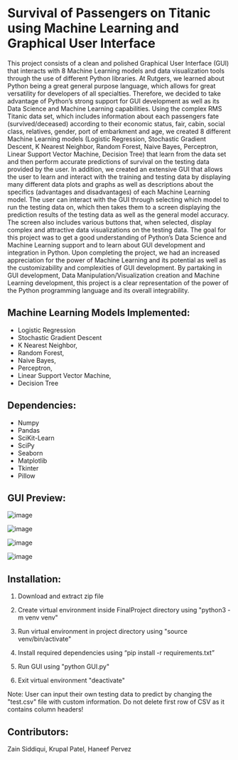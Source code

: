 # Survival of Passengers on Titanic using Machine Learning and Graphical User Interface

This project consists of a clean and polished Graphical User Interface (GUI) that interacts with 8 Machine Learning models and data visualization tools through the use of different Python libraries. At Rutgers, we learned about Python being a great general purpose language, which allows for great versatility for developers of all specialties. Therefore, we decided to take advantage of Python’s strong support for GUI development as well as its Data Science and Machine Learning capabilities. Using the complex RMS Titanic data set, which includes information about each passengers fate (survived/deceased) according to their economic status, fair, cabin, social class, relatives, gender, port of embarkment and age, we created 8 different Machine Learning models (Logistic Regression, Stochastic Gradient Descent, K Nearest Neighbor, Random Forest, Naive Bayes, Perceptron, Linear Support Vector Machine, Decision Tree) that learn from the data set and then perform accurate predictions of survival on the testing data provided by the user. In addition, we created an extensive GUI that allows the user to learn and interact with the training and testing data by displaying many different data plots and graphs as well as descriptions about the specifics (advantages and disadvantages) of each Machine Learning model. The user can interact with the GUI through selecting which model to run the testing data on, which then takes them to a screen displaying the prediction results of the testing data as well as the general model accuracy. The screen also includes various buttons that, when selected, display complex and attractive data visualizations on the testing data. The goal for this project was to get a good understanding of Python’s Data Science and Machine Learning support and to learn about GUI development and integration in Python. Upon completing the project, we had an increased appreciation for the power of Machine Learning and its potential as well as the customizability and complexities of GUI development. By partaking in GUI development, Data Manipulation/Visualization creation and Machine Learning development, this project is a clear representation of the power of the Python programming language and its overall integrability.

## Machine Learning Models Implemented:
- Logistic Regression
- Stochastic Gradient Descent
- K Nearest Neighbor, 
- Random Forest,
- Naive Bayes,
- Perceptron,
- Linear Support Vector Machine, 
- Decision Tree


## Dependencies:
* Numpy
* Pandas
* SciKit-Learn
* SciPy
* Seaborn
* Matplotlib
* Tkinter
* Pillow


## GUI Preview:

![image](https://user-images.githubusercontent.com/39894720/58125916-b66c8700-7bdf-11e9-8e6b-8e9147e4f21d.png)

![image](https://user-images.githubusercontent.com/39894720/58125959-ca17ed80-7bdf-11e9-8b4b-c1def578ae03.png)

![image](https://user-images.githubusercontent.com/39894720/58125962-ce440b00-7bdf-11e9-9576-6e0bdb5d2659.png)

![image](https://user-images.githubusercontent.com/39894720/58125968-d308bf00-7bdf-11e9-8b76-6c9450c2eaaa.png)



## Installation:
1. Download and extract zip file

2. Create virtual environment inside FinalProject directory using
"python3 -m venv venv"

3. Run virtual environment in project directory using
"source venv/bin/activate"

4. Install required dependencies using
“pip install -r requirements.txt”

5. Run GUI using
"python GUI.py"

6. Exit virtual environment
"deactivate"

Note: User can input their own testing data to predict by changing the "test.csv" file with custom information. Do not delete first row of CSV as it contains column headers!


## Contributors:
Zain Siddiqui, Krupal Patel, Haneef Pervez

